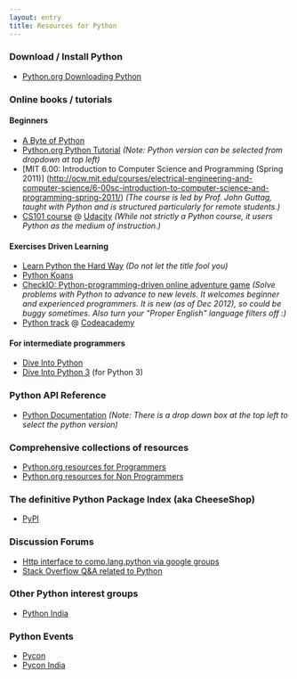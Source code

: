 ```yaml
---
layout: entry
title: Resources for Python
---
```


### Download / Install Python
* [Python.org Downloading Python](http://wiki.python.org/moin/BeginnersGuide/Download)

### Online books / tutorials

#### Beginners
* [A Byte of Python](http://www.swaroopch.com/notes/Python/)
* [Python.org Python Tutorial](http://docs.python.org/3/tutorial/index.html) _(Note: Python version can be selected from dropdown at top left)_
* [MIT 6.00: Introduction to Computer Science and Programming (Spring 2011)] (http://ocw.mit.edu/courses/electrical-engineering-and-computer-science/6-00sc-introduction-to-computer-science-and-programming-spring-2011/) _(The course is led by Prof. John Guttag, taught with Python and is structured particularly for remote students.)_
* [CS101 course](https://www.udacity.com/course/cs101) @ [Udacity](https://www.udacity.com/) _(While not strictly a Python course, it users Python as the medium of instruction.)_

#### Exercises Driven Learning
* [Learn Python the Hard Way](http://learnpythonthehardway.org) _(Do not let the title fool you)_
* [Python Koans](https://bitbucket.org/gregmalcolm/python_koans)
* [CheckIO: Python-programming-driven online adventure game](http://www.checkio.org/) _(Solve problems with Python to advance to new levels. It welcomes beginner and experienced programmers. It is new (as of Dec 2012), so could be buggy sometimes. Also turn your "Proper English" language filters off :)_
* [Python track](http://www.codecademy.com/tracks/python) @ [Codeacademy](http://www.codecademy.com/)

#### For intermediate programmers
* [Dive Into Python](http://www.diveintopython.net/toc/index.html)
* [Dive Into Python 3](http://getpython3.com/diveintopython3/) (for Python 3)

### Python API Reference
* [Python Documentation](http://docs.python.org) _(Note: There is a drop down box at the top left to select the python version)_

### Comprehensive collections of resources
* [Python.org resources for Programmers](http://wiki.python.org/moin/BeginnersGuide/Programmers)
* [Python.org resources for Non Programmers](http://wiki.python.org/moin/BeginnersGuide/NonProgrammers)

### The definitive Python Package Index (aka CheeseShop)
* [PyPI](http://pypi.python.org/pypi)

### Discussion Forums
* [Http interface to comp.lang.python via google groups](https://groups.google.com/forum/?fromgroups#!forum/comp.lang.python)
* [Stack Overflow Q&A related to Python](http://stackoverflow.com/questions/tagged/python)

### Other Python interest groups
* [Python India](http://python.org.in)

### Python Events
* [Pycon](http://pycon.org)
* [Pycon India](http://in.pycon.org)
